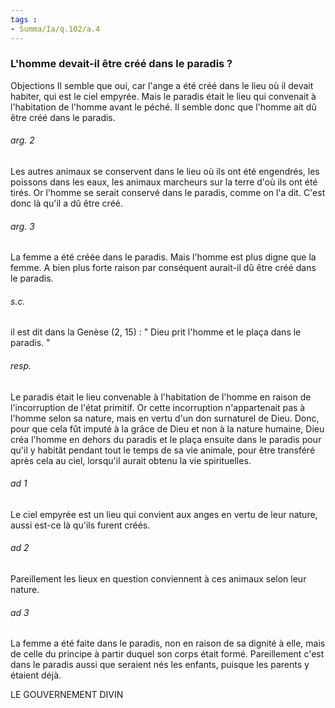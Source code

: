 ```yaml
---
tags : 
- Summa/Ia/q.102/a.4
---
```


### L'homme devait-il être créé dans le paradis ?



Objections Il semble que oui, car l'ange a été créé dans le lieu où il devait habiter, qui est le ciel empyrée. Mais le paradis était le lieu qui convenait à l'habitation de l'homme avant le péché. Il semble donc que l'homme ait dû être créé dans le paradis. 

###### arg. 2
Les autres animaux se conservent dans le lieu où ils ont été engendrés, les poissons dans les eaux, les animaux marcheurs sur la terre d'où ils ont été tirés. Or l'homme se serait conservé dans le paradis, comme on l'a dit. C'est donc là qu'il a dû être créé. 

###### arg. 3
La femme a été créée dans le paradis. Mais l'homme est plus digne que la femme. A bien plus forte raison par conséquent aurait-il dû être créé dans le paradis. 

###### s.c.
il est dit dans la Genèse (2, 15) : " Dieu prit l'homme et le plaça dans le paradis. " 

###### resp.
Le paradis était le lieu convenable à l'habitation de l'homme en raison de l'incorruption de l'état primitif. Or cette incorruption n'appartenait pas à l'homme selon sa nature, mais en vertu d'un don surnaturel de Dieu. Donc, pour que cela fût imputé à la grâce de Dieu et non à la nature humaine, Dieu créa l'homme en dehors du paradis et le plaça ensuite dans le paradis pour qu'il y habitât pendant tout le temps de sa vie animale, pour être transféré après cela au ciel, lorsqu'il aurait obtenu la vie spirituelles. 

###### ad 1
Le ciel empyrée est un lieu qui convient aux anges en vertu de leur nature, aussi est-ce là qu'ils furent créés. 

###### ad 2
Pareillement les lieux en question conviennent à ces animaux selon leur nature. 

###### ad 3
La femme a été faite dans le paradis, non en raison de sa dignité à elle, mais de celle du principe à partir duquel son corps était formé. Pareillement c'est dans le paradis aussi que seraient nés les enfants, puisque les parents y étaient déjà. 

LE GOUVERNEMENT DIVIN 



